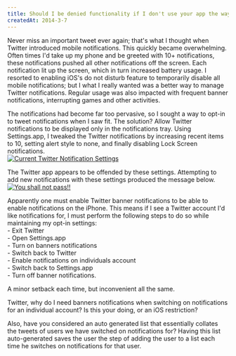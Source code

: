 ```yaml
---
title: Should I be denied functionality if I don't use your app the way you expected?
createdAt: 2014-3-7
---
```


Never miss an important tweet ever again; that's what I thought when Twitter introduced mobile notifications. This quickly became overwhelming. Often times I'd take up my phone and be greeted with 10+ notifications, these notifications pushed all other notifications off the screen. Each notification lit up the screen, which in turn increased battery usage. I resorted to enabling iOS's do not disturb feature to temporarily disable all mobile notifications; but I what I really wanted was a better way to manage Twitter notifications.  Regular usage was also impacted with frequent banner notifications, interrupting games and other activities. 

The notifications had become far too pervasive, so I sought a way to opt-in to tweet notifications when I saw fit. The solution? Allow Twitter notifications to be displayed only in the notifications tray. Using Settings.app, I tweaked the Twitter notifications by increasing recent items to 10, setting alert style to none, and finally disabling Lock Screen notifications.  
[![Current Twitter Notification Settings](https://svbtleusercontent.com/liu09yykh16sq.jpg)](https://svbtleusercontent.com/liu09yykh16sq.jpg "Current Twitter Notification Settings")
>
The Twitter app appears to be offended by these settings. Attempting to add new notifications with these settings produced the message below. 
[![You shall not pass!!](https://svbtleusercontent.com/owfum5alcvl8zg.jpg)](https://svbtleusercontent.com/owfum5alcvl8zg.jpg "Twitter apparently NEEDS banner notifications to be on")  

Apparently one must enable Twitter banner notifications to be able to enable notifications on the iPhone. This means if I see a Twitter account I'd like notifications for, I must perform the following steps to do so while maintaining my opt-in settings:  
	- Exit Twitter  
	- Open Settings.app  
	- Turn on banners notifications  
	- Switch back to Twitter  
	- Enable notifications on individuals account  
	- Switch back to Settings.app  
	- Turn off banner notifications.   

A minor setback each time, but inconvenient all the same.  

Twitter, why do I need banners notifications when switching on notifications for an individual account? Is this your doing, or an iOS restriction?  

Also, have you considered an auto generated list that essentially collates the tweets of users we have switched on notifications for? Having this list auto-generated saves the user the step of adding the user to a list each time he switches on notifications for that user.